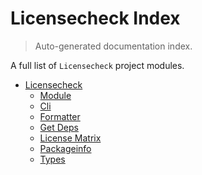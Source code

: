 # Licensecheck Index

> Auto-generated documentation index.

A full list of `Licensecheck` project modules.

- [Licensecheck](licensecheck/index.md#licensecheck)
    - [Module](licensecheck/module.md#module)
    - [Cli](licensecheck/cli.md#cli)
    - [Formatter](licensecheck/formatter.md#formatter)
    - [Get Deps](licensecheck/get_deps.md#get-deps)
    - [License Matrix](licensecheck/license_matrix.md#license-matrix)
    - [Packageinfo](licensecheck/packageinfo.md#packageinfo)
    - [Types](licensecheck/types.md#types)
